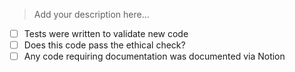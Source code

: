 > Add your description here...

- [ ] Tests were written to validate new code
- [ ] Does this code pass the ethical check?
- [ ] Any code requiring documentation was documented via Notion
